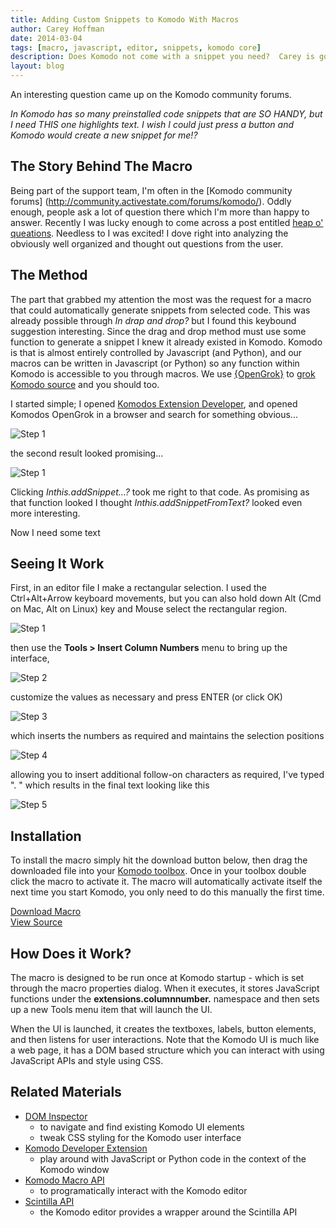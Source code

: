 ```yaml
---
title: Adding Custom Snippets to Komodo With Macros
author: Carey Hoffman
date: 2014-03-04
tags: [macro, javascript, editor, snippets, komodo core]
description: Does Komodo not come with a snippet you need?  Carey is going to show you how to create that snippet with one keybinding using Komodo macro's.  We heard you liked keybindings too, so we're gonna put a keybinding in that keybindinged snippet.
layout: blog
---
```


An interesting question came up on the Komodo community forums.

_In Komodo has so many preinstalled code snippets that are SO HANDY, but I need
THIS one *highlights text*.  I wish I could just press a button and Komodo would
create a new snippet for me!?_


## The Story Behind The Macro

Being part of the support team, I'm often in the [Komodo community forums]
(http://community.activestate.com/forums/komodo/).  Oddly enough, people ask a
lot of question there which I'm more than happy to answer.  Recently I was lucky
enough to come across a post entitled [heap o' queations](http://community.activestate.com/node/10713).
Needless to I was excited!  I dove right into analyzing the obviously well organized and
thought out questions from the user.


## The Method

The part that grabbed my attention the most was the request for a macro that
could automatically generate snippets from selected code.  This was already
possible through _In drap and drop?_ but I found this keybound suggestion
interesting.  Since the drag and drop method must use some function to generate
a snippet I knew it already existed in Komodo.  Komodo is that is almost entirely
controlled by Javascript (and Python), and our macros can be written in Javascript
(or Python) so any function within Komodo is accessible to you through macros.
We use [{OpenGrok}](http://opengrok.github.io/OpenGrok/) to
[grok Komodo source](http://opengrok.activestate.com/source/) and you should too.

I started simple; I opened [Komodos Extension Developer](http://community.activestate.com/node/1824),
and opened Komodos OpenGrok in a browser and search for something obvious...

![Step 1](/images/blog/2014-03/carey-addsnippet.PNG)

the second result looked promising...

![Step 1](/images/blog/2014-03/carey-addsnippet-results.PNG)

Clicking _Inthis.addSnippet...?_ took me right to that code.  As promising as that
function looked I thought _Inthis.addSnippetFromText?_ looked even more interesting.

Now I need some text


## Seeing It Work

First, in an editor file I make a rectangular selection. I used the
Ctrl+Alt+Arrow keyboard movements, but you can also hold down Alt (Cmd on Mac,
Alt on Linux) key and Mouse select the rectangular region.

![Step 1](/images/blog/2014-02/incremental_number_screenshot_1.png)

then use the **Tools > Insert Column Numbers** menu to bring up the interface,

![Step 2](/images/blog/2014-02/incremental_number_screenshot_2.png)

customize the values as necessary and press ENTER (or click OK)

![Step 3](/images/blog/2014-02/incremental_number_screenshot_3.png)

which inserts the numbers as required and maintains the selection positions

![Step 4](/images/blog/2014-02/incremental_number_screenshot_4.png)

allowing you to insert additional follow-on characters as required, I've typed
". " which results in the final text looking like this

![Step 5](/images/blog/2014-02/incremental_number_screenshot_5.png)


## Installation

To install the macro simply hit the download button below, then drag the downloaded
file into your [Komodo toolbox](/framed/?http://docs.activestate.com/komodo/8.5/toolbox.html).
Once in your toolbox double click the macro to activate it. The macro will
automatically activate itself the next time you start Komodo, you only need to
do this manually the first time.

<div class="inline centered">
<a href="/files/macros/Column_Incremental_Numbering.komodotool" class="button primary">
    <i class="icon icon-download"></i>
    Download Macro
</a>
<div class="spacer-half"></div>
<span>
    <i class="icon icon-github"></i>
    <a href="https://github.com/Komodo/macros/blob/master/column_incremental_numbering.js" target="_blank">View Source</a>
</span>
</div>

## How Does it Work?

The macro is designed to be run once at Komodo startup - which is set through
the macro properties dialog. When it executes, it stores JavaScript functions
under the **extensions.columnnumber.** namespace and then sets up a new Tools
menu item that will launch the UI.

When the UI is launched, it creates the textboxes, labels, button elements, and
then listens for user interactions. Note that the Komodo UI is much like a web
page, it has a DOM based structure which you can interact with using JavaScript
APIs and style using CSS.


## Related Materials

* [DOM Inspector](/framed/?http://community.activestate.com/xpi/dom-inspector)
  - to navigate and find existing Komodo UI elements
  - tweak CSS styling for the Komodo user interface
* [Komodo Developer Extension](/framed/?http://community.activestate.com/xpi/dom-inspector)
  - play around with JavaScript or Python code in the context of the Komodo window
* [Komodo Macro API](/framed/?http://docs.activestate.com/komodo/8.5/macroapi.html)
  - to programatically interact with the Komodo editor
* [Scintilla API](http://www.scintilla.org/ScintillaDoc.html)
  - the Komodo editor provides a wrapper around the Scintilla API
